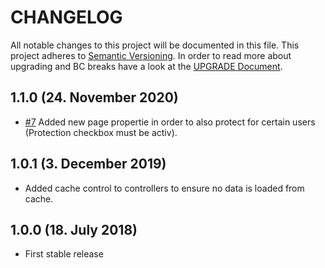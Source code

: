 # CHANGELOG

All notable changes to this project will be documented in this file. This project adheres to [Semantic Versioning](http://semver.org/).
In order to read more about upgrading and BC breaks have a look at the [UPGRADE Document](UPGRADE.md).

## 1.1.0 (24. November 2020)

+ [#7](https://github.com/luyadev/luya-module-userauth/pull/7) Added new page propertie in order to also protect for certain users (Protection checkbox must be activ).

## 1.0.1 (3. December 2019)

+ Added cache control to controllers to ensure no data is loaded from cache.

## 1.0.0 (18. July 2018)

+ First stable release
